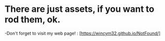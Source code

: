 # There are just assets, if you want to rod them, ok.

-Don't forget to visit my web page! : [https://wincym32.github.io/NotFound/]
